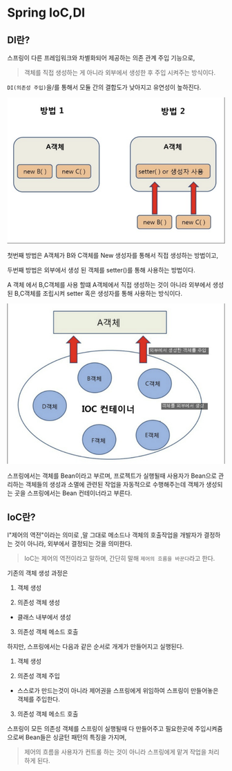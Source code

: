 # Spring IoC,DI

## DI란?

스프링이 다른 프레임워크와 차별화되어 제공하는 의존 관계 주입 기능으로,
>객체를 직접 생성하는 게 아니라 외부에서 생성한 후 주입 시켜주는 방식이다.

`DI(의존성 주입)`을/를 통해서 모듈 간의 결합도가 낮아지고 유연성이 높하진다.

<img src="photo.png">

첫번째 방법은 A객체가 B와 C객체를 New 생성자를 통해서 직접 생성하는 방법이고,

두번째 방법은 외부에서 생성 된 객체를 setter()를 통해 사용하는 방법이다.

 
A 객체 에서 B,C객체를 사용 할떄 A객체에서 직접 생성하는 것이 아니라 외부에서 생성된 B,C객체를 조립시켜 setter 혹은 생성자를 통해 사용하는 방식이다.

<img src="photo2.png">

스프링에서는 객체를 Bean이라고 부르며, 프로젝트가 실행될때 사용자가 Bean으로 관리하는 객체들의 생성과 소멸에 관련된 작업을 자동적으로 수행해주는데 객체가 생성되는 곳을 스프링에서는 Bean 컨테이너라고 부른다.

## IoC란?

I"제어의 역전"이라는 의미로 ,말 그대로 메소드나 객체의 호출작업을 개발자가 결정하는 것이 아니라, 외부에서 결정되는 것을 의미한다.

>IoC는 제어의 역전이라고 말하며, 간단히 말해 `제어의 흐름을 바꾼다`라고 한다.

기존의 객체 생성 과정은

1. 객체 생성

2. 의존성 객체 생성
- 클래스 내부에서 생성

3. 의존성 객체 메소드 호출

하지만, 스프링에서는 다음과 같은 순서로 개게가 만들어지고 실행된다.

1. 객체 생성

2. 의존성 객체 주입
- 스스로가 만드는것이 아니라 제어권을 스프링에게 위임하여 스프링이 만들어놓은 객체를 주입한다.

3. 의존성 객체 메소드 호출

스프링이 모든 의존성 객체를 스프링이 실행될때 다 만들어주고 필요한곳에 주입시켜줌으로써 Bean들은 싱글턴 패턴의 특징을 가지며,

>제어의 흐름을 사용자가 컨트롤 하는 것이 아니라 스프링에게 맡겨 작업을 처리하게 된다.

